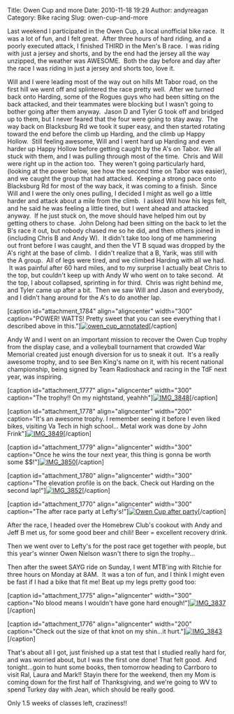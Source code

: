 Title: Owen Cup and more
Date: 2010-11-18 19:29
Author: andyreagan
Category: Bike racing
Slug: owen-cup-and-more

Last weekend I participated in the Owen Cup, a local unofficial bike
race.  It was a lot of fun, and I felt great.  After three hours of hard
riding, and a poorly executed attack, I finished THIRD in the Men's B
race.  I was riding with just a jersey and shorts, and by the end had
the jersey all the way unzipped, the weather was AWESOME.  Both the day
before and day after the race I was riding in just a jersey and shorts
too, love it.

Will and I were leading most of the way out on hills Mt Tabor road, on
the first hill we went off and splintered the race pretty well.  After
we turned back onto Harding, some of the Rogues guys who had been
sitting on the back attacked, and their teammates were blocking but I
wasn't going to bother going after them anyway.  Jason D and Tyler G
took off and bridged up to them, but I never feared that the four were
going to stay away.  The way back on Blacksburg Rd we took it super
easy, and then started rotating toward the end before the climb up
Harding, and the climb up Happy Hollow.  Still feeling awesome, Will and
I went hard up Harding and even harder up Happy Hollow before getting
caught by the A's on Tabor.  We all stuck with them, and I was pulling
through most of the time.  Chris and Will were right up in the action
too.  They weren't going particularly hard, (looking at the power below,
see how the second time on Tabor was easier), and we caught the group
that had attacked.  Keeping a strong pace onto Blacksburg Rd for most of
the way back, it was coming to a finish.  Since Will and I were the only
ones pulling, I decided I might as well go a little harder and attack
about a mile from the climb.  I asked Will how his legs felt, and he
said he was feeling a little tired, but I went ahead and attacked
anyway.  If he just stuck on, the move should have helped him out by
getting others to chase.  John Delong had been sitting on the back to
let the B's race it out, but nobody chased me so he did, and then others
joined in (including Chris B and Andy W).  It didn't take too long of me
hammering out front before I was caught, and then the VT B squad was
dropped by the A's right at the base of climb.  I didn't realize that a
B, Yarik, was still with the A group.  All of legs were tired, and we
climbed Harding with all we had.  It was painful after 60 hard miles,
and to my surprise I actually beat Chris to the top, but couldn't keep
up with Andy W who went on to take second.  At the top, I about
collapsed, sprinting in for third.  Chris was right behind me, and Tyler
came up after a bit.  Then we saw Will and Jason and everybody, and I
didn't hang around for the A's to do another lap.

[caption id="attachment\_1784" align="aligncenter" width="300"
caption="POWER! WATTS! Pretty sweet that you can see everything that I
described above in
this."][![](http://andyreagan.com/wp-content/uploads/2010/11/owen_cup_annotated-300x139.png "owen_cup_annotated")](http://andyreagan.com/wp-content/uploads/2010/11/owen_cup_annotated.png)[/caption]

Andy W and I went on an important mission to recover the Owen Cup trophy
from the display case, and a volleyball tournament that crowded War
Memorial created just enough diversion for us to sneak it out.  It's a
really awesome trophy, and to see Ben King's name on it, with his recent
national championship, being signed by Team Radioshack and racing in the
TdF next year, was inspiring.

[caption id="attachment\_1777" align="aligncenter" width="300"
caption="The trophy!! On my nightstand,
yeahhh"][![](http://andyreagan.com/wp-content/uploads/2010/11/IMG_3848-300x200.jpg "IMG_3848")](http://andyreagan.com/wp-content/uploads/2010/11/IMG_3848.jpg)[/caption]

[caption id="attachment\_1778" align="aligncenter" width="200"
caption="It's an awesome trophy. I remember seeing it before I even
liked bikes, visiting Va Tech in high school... Metal work was done by
John
Frink"][![](http://andyreagan.com/wp-content/uploads/2010/11/IMG_3849-200x300.jpg "IMG_3849")](http://andyreagan.com/wp-content/uploads/2010/11/IMG_3849.jpg)[/caption]

[caption id="attachment\_1779" align="aligncenter" width="300"
caption="Once he wins the tour next year, this thing is gonna be worth
some
\$\$!"][![](http://andyreagan.com/wp-content/uploads/2010/11/IMG_3850-300x200.jpg "IMG_3850")](http://andyreagan.com/wp-content/uploads/2010/11/IMG_3850.jpg)[/caption]

[caption id="attachment\_1780" align="aligncenter" width="300"
caption="The elevation profile is on the back. Check out Harding on the
second
lap!"][![](http://andyreagan.com/wp-content/uploads/2010/11/IMG_3852-300x200.jpg "IMG_3852")](http://andyreagan.com/wp-content/uploads/2010/11/IMG_3852.jpg)[/caption]

[caption id="attachment\_1770" align="aligncenter" width="300"
caption="The after race party at
Lefty's!"][![](http://andyreagan.com/wp-content/uploads/2010/11/IMAG0059-300x200.jpg "Owen Cup after party")](http://andyreagan.com/wp-content/uploads/2010/11/IMAG0059.jpg)[/caption]

After the race, I headed over the Homebrew Club's cookout with Andy and
Jeff B met us, for some good beer and chili! Beer = excellent recovery
drink.

Then we went over to Lefty's for the post race get together with people,
but this year's winner Owen Nielson wasn't there to sign the trophy...

Then after the sweet SAYG ride on Sunday, I went MTB'ing with Ritchie
for three hours on Monday at 8AM.  It was a ton of fun, and I think I
might even be fast if I had a bike that fit me! Beat up my legs pretty
good too:

[caption id="attachment\_1775" align="aligncenter" width="300"
caption="No blood means I wouldn't have gone hard
enough!"][![](http://andyreagan.com/wp-content/uploads/2010/11/IMG_3837-300x200.jpg "IMG_3837")](http://andyreagan.com/wp-content/uploads/2010/11/IMG_3837.jpg)[/caption]

[caption id="attachment\_1776" align="aligncenter" width="200"
caption="Check out the size of that knot on my shin...it
hurt."][![](http://andyreagan.com/wp-content/uploads/2010/11/IMG_3843-200x300.jpg "IMG_3843")](http://andyreagan.com/wp-content/uploads/2010/11/IMG_3843.jpg)[/caption]

That's about all I got, just finished up a stat test that I studied
really hard for, and was worried about, but I was the first one done!
That felt good.  And tonight...goin to hunt some books, then tomorrow
heading to Carrboro to visit Ral, Laura and Mark!! Stayin there for the
weekend, then my Mom is coming down for the first half of Thanksgiving,
and we're going to WV to spend Turkey day with Jean, which should be
really good.

Only 1.5 weeks of classes left, craziness!!
